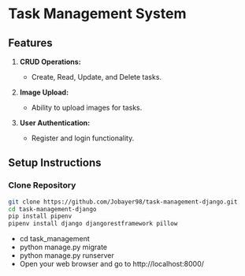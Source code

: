# Task Management System

## Features

1. **CRUD Operations:**
   - Create, Read, Update, and Delete tasks.

2. **Image Upload:**
   - Ability to upload images for tasks.

3. **User Authentication:**
   - Register and login functionality.

## Setup Instructions

### Clone Repository

```bash
git clone https://github.com/Jobayer98/task-management-django.git
cd task-management-django
pip install pipenv
pipenv install django djangorestframework pillow
```
- cd task_management
- python manage.py migrate
- python manage.py runserver
- Open your web browser and go to http://localhost:8000/
